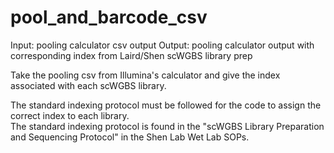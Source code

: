 # pool_and_barcode_csv

Input: pooling calculator csv output
Output: pooling calculator output with corresponding index from Laird/Shen scWGBS library prep

Take the pooling csv from Illumina's calculator and give the index associated with each scWGBS library. 

The standard indexing protocol must be followed for the code to assign the correct index to each library.  
The standard indexing protocol is found in the "scWGBS Library Preparation and Sequencing Protocol" in the Shen Lab Wet Lab SOPs.